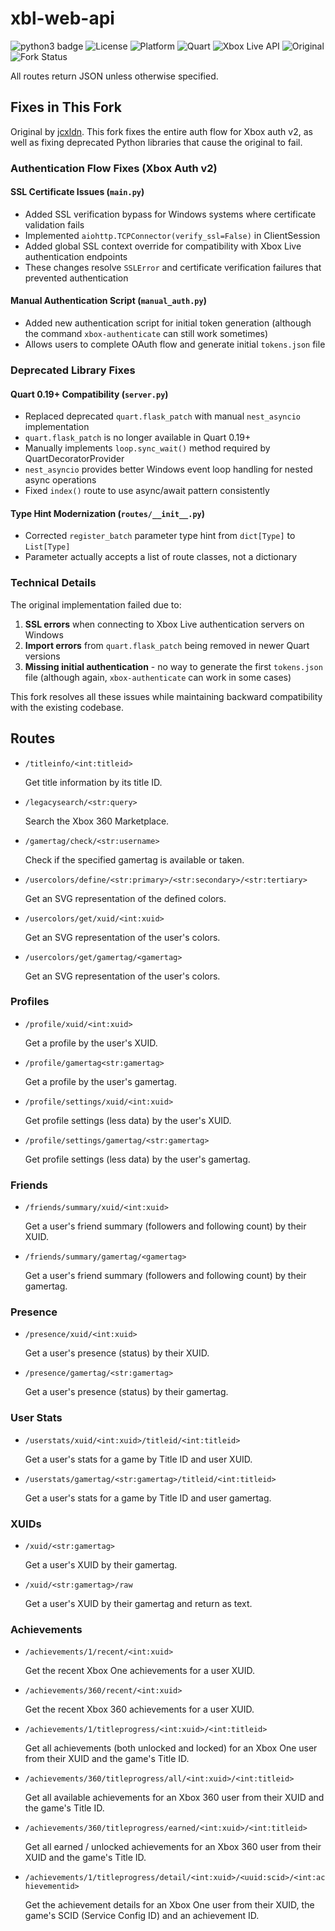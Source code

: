 # xbl-web-api

![python3 badge](https://img.shields.io/badge/python-3.11-blue.svg)
![License](https://img.shields.io/badge/license-MIT-green.svg)
![Platform](https://img.shields.io/badge/platform-Windows-0078D6.svg)
![Quart](https://img.shields.io/badge/Quart-0.19+-purple.svg)
![Xbox Live API](https://img.shields.io/badge/Xbox%20Live-API%20v2-107C10.svg)
![Original](https://img.shields.io/badge/original-jcxldn-blue.svg)
![Fork Status](https://img.shields.io/badge/fork-maintained-success.svg)

All routes return JSON unless otherwise specified.

## Fixes in This Fork

Original by [jcxldn](https://github.com/jcxldn). This fork fixes the entire auth flow for Xbox auth v2, as well as fixing deprecated Python libraries that cause the original to fail.

### Authentication Flow Fixes (Xbox Auth v2)

#### SSL Certificate Issues (`main.py`)
- Added SSL verification bypass for Windows systems where certificate validation fails
- Implemented `aiohttp.TCPConnector(verify_ssl=False)` in ClientSession
- Added global SSL context override for compatibility with Xbox Live authentication endpoints
- These changes resolve `SSLError` and certificate verification failures that prevented authentication

#### Manual Authentication Script (`manual_auth.py`)
- Added new authentication script for initial token generation (although the command `xbox-authenticate` can still work sometimes)
- Allows users to complete OAuth flow and generate initial `tokens.json` file

### Deprecated Library Fixes

#### Quart 0.19+ Compatibility (`server.py`)
- Replaced deprecated `quart.flask_patch` with manual `nest_asyncio` implementation
- `quart.flask_patch` is no longer available in Quart 0.19+
- Manually implements `loop.sync_wait()` method required by QuartDecoratorProvider
- `nest_asyncio` provides better Windows event loop handling for nested async operations
- Fixed `index()` route to use async/await pattern consistently

#### Type Hint Modernization (`routes/__init__.py`)
- Corrected `register_batch` parameter type hint from `dict[Type]` to `List[Type]`
- Parameter actually accepts a list of route classes, not a dictionary

### Technical Details

The original implementation failed due to:
1. **SSL errors** when connecting to Xbox Live authentication servers on Windows
2. **Import errors** from `quart.flask_patch` being removed in newer Quart versions
3. **Missing initial authentication** - no way to generate the first `tokens.json` file (although again, `xbox-authenticate` can work in some cases)

This fork resolves all these issues while maintaining backward compatibility with the existing codebase.


## Routes

- `/titleinfo/<int:titleid>`

  Get title information by its title ID.

- `/legacysearch/<str:query>`

  Search the Xbox 360 Marketplace.

- `/gamertag/check/<str:username>`

  Check if the specified gamertag is available or taken.

- `/usercolors/define/<str:primary>/<str:secondary>/<str:tertiary>`

  Get an SVG representation of the defined colors.

- `/usercolors/get/xuid/<int:xuid>`

  Get an SVG representation of the user's colors.

- `/usercolors/get/gamertag/<gamertag>`

  Get an SVG representation of the user's colors.

### Profiles

- `/profile/xuid/<int:xuid>`

  Get a profile by the user's XUID.

- `/profile/gamertag<str:gamertag>`

  Get a profile by the user's gamertag.

- `/profile/settings/xuid/<int:xuid>`

  Get profile settings (less data) by the user's XUID.

- `/profile/settings/gamertag/<str:gamertag>`

  Get profile settings (less data) by the user's gamertag.

### Friends

- `/friends/summary/xuid/<int:xuid>`

  Get a user's friend summary (followers and following count) by their XUID.

- `/friends/summary/gamertag/<gamertag>`

  Get a user's friend summary (followers and following count) by their gamertag.

### Presence

- `/presence/xuid/<int:xuid>`

  Get a user's presence (status) by their XUID.

- `/presence/gamertag/<str:gamertag>`

  Get a user's presence (status) by their gamertag.

### User Stats

- `/userstats/xuid/<int:xuid>/titleid/<int:titleid>`

  Get a user's stats for a game by Title ID and user XUID.

- `/userstats/gamertag/<str:gamertag>/titleid/<int:titleid>`

  Get a user's stats for a game by Title ID and user gamertag.

### XUIDs

- `/xuid/<str:gamertag>`

  Get a user's XUID by their gamertag.

- `/xuid/<str:gamertag>/raw`

  Get a user's XUID by their gamertag and return as text.

### Achievements

- `/achievements/1/recent/<int:xuid>`

  Get the recent Xbox One achievements for a user XUID.

- `/achievements/360/recent/<int:xuid>`

  Get the recent Xbox 360 achievements for a user XUID.

- `/achievements/1/titleprogress/<int:xuid>/<int:titleid>`

  Get all achievements (both unlocked and locked) for an Xbox One user from their XUID and the game's Title ID.

- `/achievements/360/titleprogress/all/<int:xuid>/<int:titleid>`

  Get all available achievements for an Xbox 360 user from their XUID and the game's Title ID.

- `/achievements/360/titleprogress/earned/<int:xuid>/<int:titleid>`

  Get all earned / unlocked achievements for an Xbox 360 user from their XUID and the game's Title ID.

- `/achievements/1/titleprogress/detail/<int:xuid>/<uuid:scid>/<int:achievementid>`

  Get the achievement details for an Xbox One user from their XUID, the game's SCID (Service Config ID) and an achievement ID.
